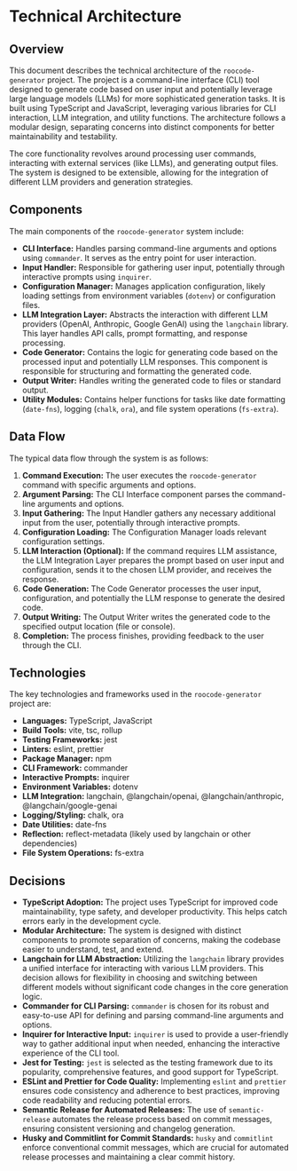 # Technical Architecture

<!-- This is a fallback template generated automatically on 2025-04-27 -->

## Overview

This document describes the technical architecture of the `roocode-generator` project. The project is a command-line interface (CLI) tool designed to generate code based on user input and potentially leverage large language models (LLMs) for more sophisticated generation tasks. It is built using TypeScript and JavaScript, leveraging various libraries for CLI interaction, LLM integration, and utility functions. The architecture follows a modular design, separating concerns into distinct components for better maintainability and testability.

The core functionality revolves around processing user commands, interacting with external services (like LLMs), and generating output files. The system is designed to be extensible, allowing for the integration of different LLM providers and generation strategies.

## Components

The main components of the `roocode-generator` system include:

*   **CLI Interface:** Handles parsing command-line arguments and options using `commander`. It serves as the entry point for user interaction.
*   **Input Handler:** Responsible for gathering user input, potentially through interactive prompts using `inquirer`.
*   **Configuration Manager:** Manages application configuration, likely loading settings from environment variables (`dotenv`) or configuration files.
*   **LLM Integration Layer:** Abstracts the interaction with different LLM providers (OpenAI, Anthropic, Google GenAI) using the `langchain` library. This layer handles API calls, prompt formatting, and response processing.
*   **Code Generator:** Contains the logic for generating code based on the processed input and potentially LLM responses. This component is responsible for structuring and formatting the generated code.
*   **Output Writer:** Handles writing the generated code to files or standard output.
*   **Utility Modules:** Contains helper functions for tasks like date formatting (`date-fns`), logging (`chalk`, `ora`), and file system operations (`fs-extra`).

## Data Flow

The typical data flow through the system is as follows:

1.  **Command Execution:** The user executes the `roocode-generator` command with specific arguments and options.
2.  **Argument Parsing:** The CLI Interface component parses the command-line arguments and options.
3.  **Input Gathering:** The Input Handler gathers any necessary additional input from the user, potentially through interactive prompts.
4.  **Configuration Loading:** The Configuration Manager loads relevant configuration settings.
5.  **LLM Interaction (Optional):** If the command requires LLM assistance, the LLM Integration Layer prepares the prompt based on user input and configuration, sends it to the chosen LLM provider, and receives the response.
6.  **Code Generation:** The Code Generator processes the user input, configuration, and potentially the LLM response to generate the desired code.
7.  **Output Writing:** The Output Writer writes the generated code to the specified output location (file or console).
8.  **Completion:** The process finishes, providing feedback to the user through the CLI.

## Technologies

The key technologies and frameworks used in the `roocode-generator` project are:

*   **Languages:** TypeScript, JavaScript
*   **Build Tools:** vite, tsc, rollup
*   **Testing Frameworks:** jest
*   **Linters:** eslint, prettier
*   **Package Manager:** npm
*   **CLI Framework:** commander
*   **Interactive Prompts:** inquirer
*   **Environment Variables:** dotenv
*   **LLM Integration:** langchain, @langchain/openai, @langchain/anthropic, @langchain/google-genai
*   **Logging/Styling:** chalk, ora
*   **Date Utilities:** date-fns
*   **Reflection:** reflect-metadata (likely used by langchain or other dependencies)
*   **File System Operations:** fs-extra

## Decisions

*   **TypeScript Adoption:** The project uses TypeScript for improved code maintainability, type safety, and developer productivity. This helps catch errors early in the development cycle.
*   **Modular Architecture:** The system is designed with distinct components to promote separation of concerns, making the codebase easier to understand, test, and extend.
*   **Langchain for LLM Abstraction:** Utilizing the `langchain` library provides a unified interface for interacting with various LLM providers. This decision allows for flexibility in choosing and switching between different models without significant code changes in the core generation logic.
*   **Commander for CLI Parsing:** `commander` is chosen for its robust and easy-to-use API for defining and parsing command-line arguments and options.
*   **Inquirer for Interactive Input:** `inquirer` is used to provide a user-friendly way to gather additional input when needed, enhancing the interactive experience of the CLI tool.
*   **Jest for Testing:** `jest` is selected as the testing framework due to its popularity, comprehensive features, and good support for TypeScript.
*   **ESLint and Prettier for Code Quality:** Implementing `eslint` and `prettier` ensures code consistency and adherence to best practices, improving code readability and reducing potential errors.
*   **Semantic Release for Automated Releases:** The use of `semantic-release` automates the release process based on commit messages, ensuring consistent versioning and changelog generation.
*   **Husky and Commitlint for Commit Standards:** `husky` and `commitlint` enforce conventional commit messages, which are crucial for automated release processes and maintaining a clear commit history.